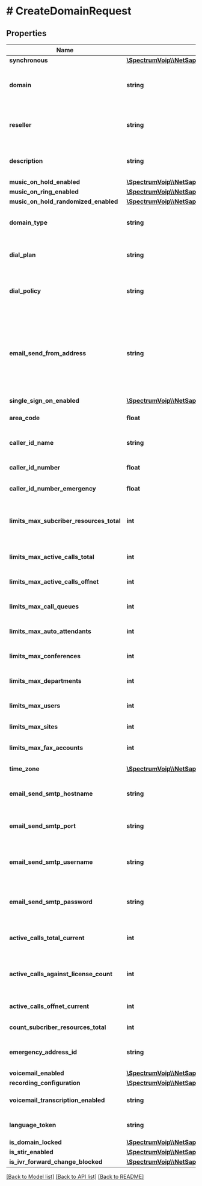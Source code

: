 # # CreateDomainRequest

## Properties

Name | Type | Description | Notes
------------ | ------------- | ------------- | -------------
**synchronous** | [**\SpectrumVoip\\\\NetSapiens\Model\Synchronous**](Synchronous.md) |  | [optional]
**domain** | **string** | This is the main organization name. This is used to link resource to its group/tenant/organization/enterprise. ~ and * can be used alone in special cases to mean My Domain (~) and All Domains (\\*). |
**reseller** | **string** | This is the reseller that owns this domain. Must be a valid resller name on creation. If Reseller level scope you can use \&quot;~\&quot; to set your own reseller on create, Super User&#39;s will need to set this to a valid Reseller. |
**description** | **string** | This is a description of the domain. This will be shown in many places to help show a more user friendly version of the domain to help identify it. | [optional]
**music_on_hold_enabled** | [**\SpectrumVoip\\\\NetSapiens\Model\YesNoString**](YesNoString.md) |  | [optional]
**music_on_ring_enabled** | [**\SpectrumVoip\\\\NetSapiens\Model\YesNoString**](YesNoString.md) |  | [optional]
**music_on_hold_randomized_enabled** | [**\SpectrumVoip\\\\NetSapiens\Model\YesNoString**](YesNoString.md) |  | [optional]
**domain_type** | **string** | Allows a special domain type to be set for specific use cases. Currently Residenital and Hospitality are options which will limit and effect the users expierence. | [optional]
**dial_plan** | **string** | This is the default dial plan that will be used for new users created in the domain. A dial plan is created by default on new domain creation with a name matching the domain. | [optional]
**dial_policy** | **string** | This is the default dial policy (permission) that will be used for new users added ot the domain. Generally these are system wide policies and will not need to create one per domain. | [optional]
**email_send_from_address** | **string** | This is the email source that will be used when sending out emails for this domain. This address should be configured properly through the email server so that emails are not blocked. In most cases this is recommended to be an address on the service providers or resellers hostname so DNS SPF records can be added on the hostname to prevent spam issues.  More info on SPF records available via https://www.cloudflare.com/learning/dns/dns-records/dns-spf-record/ | [optional]
**single_sign_on_enabled** | [**\SpectrumVoip\\\\NetSapiens\Model\YesNoString**](YesNoString.md) |  | [optional]
**area_code** | **float** | The default area code for the domain. This is used by default on 7 digit dials to extent the number to a valid 10 digit number. | [optional]
**caller_id_name** | **string** | This is the main caller id name for the user to be used for outbound calls outside of the domain. | [optional]
**caller_id_number** | **float** | This is the main caller id number for the user to be used for outbound calls outside of the domain. | [optional]
**caller_id_number_emergency** | **float** | This is the main caller id that will be used for emergency calls when placed by the user. | [optional]
**limits_max_subcriber_resources_total** | **int** | This is the maximum number of subscribers allowed for domain including the subscribers that would be created as part of resources like call queues and auto attendants. If looking to limit nornal users it would be better to use limits-max-users | [optional]
**limits_max_active_calls_total** | **int** | This is the limit for the number of active calls allowed in the domain simultaniously. Note: this will count and limit intra domain calls. | [optional]
**limits_max_active_calls_offnet** | **int** | This is the limit for the number of active calls allowed in the domain simultaniously that are connected to offnet or external numbers. | [optional]
**limits_max_call_queues** | **int** | This is the maximum number of call queues that would be allowed to be created in this domain. | [optional]
**limits_max_auto_attendants** | **int** | This is the maximum number of auto attendants that would be allowed to be created in this domain. | [optional]
**limits_max_conferences** | **int** | This is the maximum number of conference bridges that would be allowed to be created in this domain. | [optional]
**limits_max_departments** | **int** | This is the maximum number of departments that would be allowed to be created in this domain. | [optional]
**limits_max_users** | **int** | This is the maximum number of regular users that would be allowed to be created in this domain. | [optional]
**limits_max_sites** | **int** | This is the maximum number of sites that would be allowed to be created in this domain. | [optional]
**limits_max_fax_accounts** | **int** | This is the maximum number of fax accounts that would be allowed to be created in this domain. | [optional]
**time_zone** | [**\SpectrumVoip\\\\NetSapiens\Model\TimeZone**](TimeZone.md) | The timezone which the meeting was created with | [optional]
**email_send_smtp_hostname** | **string** | This is the SMTP server hostname. SMTP server configs are NOT required at domain level as they will inherit reseller or system level as needed. | [optional]
**email_send_smtp_port** | **string** | This is the SMTP port for sending emails. SMTP server configs are NOT required at domain level as they will inherit reseller or system level as needed. | [optional]
**email_send_smtp_username** | **string** | This is the username used in connecting to SMTP  server for sending email. SMTP server configs are NOT required at domain level as they will inherit reseller or system level as needed. | [optional]
**email_send_smtp_password** | **string** | This is the password used in connecting to SMTP  server for sending email. SMTP server configs are NOT required at domain level as they will inherit reseller or system level as needed. | [optional]
**active_calls_total_current** | **int** | This is the total active calls for the domain including on-net (intra domain) calls and calls across geo servers and calls linked to \&quot;guest\&quot; video sessions | [optional] [readonly]
**active_calls_against_license_count** | **int** | This is the total active calls for the domain including on-net (intra domain) calls but counted as the license would be enforced inlcuding ignoring geo call legs and guest video sessions. | [optional] [readonly]
**active_calls_offnet_current** | **int** | This is the total active calls for the domain only including calls that are connected to a remote (non intra domain) caller/calling party. | [optional] [readonly]
**count_subcriber_resources_total** | **int** | This is the total number of users plus all the system users as well for the entire domain. | [optional] [readonly]
**emergency_address_id** | **string** | Value will need to be an exact match to an address-id which links to a address for DLR (dynamic location routing) for emergency calling | [optional]
**voicemail_enabled** | [**\SpectrumVoip\\\\NetSapiens\Model\YesNoString**](YesNoString.md) |  | [optional]
**recording_configuration** | [**\SpectrumVoip\\\\NetSapiens\Model\RecordingConfiguration**](RecordingConfiguration.md) |  | [optional]
**voicemail_transcription_enabled** | **string** | Enable this setting and select a vendor if you wish to have voicemails transcripted after a voicemail is recorded. | [optional] [default to 'no']
**language_token** | **string** | This is the language that is set for the user to be used for portal viewing. | [optional] [default to 'en_US']
**is_domain_locked** | [**\SpectrumVoip\\\\NetSapiens\Model\YesNoString**](YesNoString.md) |  | [optional]
**is_stir_enabled** | [**\SpectrumVoip\\\\NetSapiens\Model\YesNoString**](YesNoString.md) |  | [optional]
**is_ivr_forward_change_blocked** | [**\SpectrumVoip\\\\NetSapiens\Model\YesNoString**](YesNoString.md) |  | [optional]

[[Back to Model list]](../../README.md#models) [[Back to API list]](../../README.md#endpoints) [[Back to README]](../../README.md)
